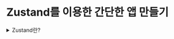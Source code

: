 # Zustand를 이용한 간단한 앱 만들기

<details>
<summary>Zustand란?</summary>

### [Zustand](https://github.com/pmndrs/zustand)란?
- 간소화된 Flux 원칙을 사용하는 작고 빠르고 확장 가능한 barebone 상태 관리 솔루션이다.
- 'Zustand'는 독일어로 'State'를 뜻한다.
- Zustand는 Jotai 및 React 스프링 개발자가 구축한 빠르고 확장 가능한 상태 관리 솔루션이다

### Zustand 특징
- 상용구 코드 감소
- Zustand는 상태 값이 변경될 때만 구성 요소를 렌더링한다. 구성 요소를 다시 렌더링하지 않고도 상태 변경을 처리할 수 있는 경우가 많다.
- 상태 관리는 중앙 집중식이며 단순하게 정의된 작업을 통해 업데이트된다. 이 점에서 Redux와 유사하지만 개발자가 상태를 처리하기 위해 Reducer, Action 및 Dispatch를 만들어야 하는 Redux와 달리 Zustand는 훨씬 쉽다.
- Hooks를 사용하여 상태를 사용한다.
- 컨텍스트 제공을 사용할 필요가 없어 깨끗한 코드를 제공하므로 코드가 더 짧고 가독성이 높아진다.

### Zustand를 활용한 카운터 앱 만들기
#### Store 생성하기
- 먼저 Store를 생성해서 그 안에 원하는 값과 그 값을 업데이트 해주는 함수를 넣어준다.
- Store는 Hooks로 되어 잇따.
- 이 Store에는 객체, 함수 등 무엇이든 넣을 수 있다.
- store를 생성할 때는 create 메서드를 사용하여 선언한다.
- set 함수는 상태를 변경한다.
```javascript
import create from 'zustand';

export const useCounterStore = create((set) => ({
    count:1, 
    inc: () => set((state) => ({count: state.count + 1}))
}))
```

#### Counter 컴포넌트 생성 및 Store 이용하기
```javascript
// Counter.js
import { useCounterStore } from "../store"

export default function Counter() {
    const { count, inc, dec } = useCounterStore();
    return (
        <div className="counter">
            <p>{count}</p>
            <button onClick={inc}>one up</button>
            <button onClick={dec}>one down</button>
        </div>
    )
}

// App.js
function App() {
    return (
        <div className="App">
            <header className="App-header">
                <Counter />
            </header>
        </div>
    )
}
```
</details>